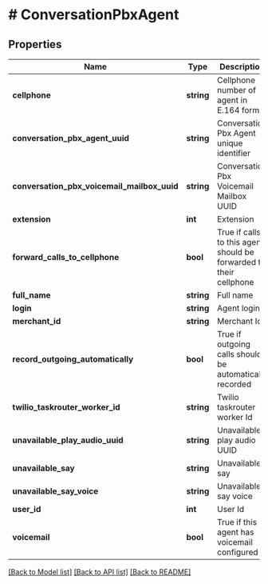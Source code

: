 # # ConversationPbxAgent

## Properties

Name | Type | Description | Notes
------------ | ------------- | ------------- | -------------
**cellphone** | **string** | Cellphone number of agent in E.164 format | [optional]
**conversation_pbx_agent_uuid** | **string** | Conversation Pbx Agent unique identifier | [optional]
**conversation_pbx_voicemail_mailbox_uuid** | **string** | Conversation Pbx Voicemail Mailbox UUID | [optional]
**extension** | **int** | Extension | [optional]
**forward_calls_to_cellphone** | **bool** | True if calls to this agent should be forwarded to their cellphone | [optional]
**full_name** | **string** | Full name | [optional]
**login** | **string** | Agent login | [optional]
**merchant_id** | **string** | Merchant Id | [optional]
**record_outgoing_automatically** | **bool** | True if outgoing calls should be automatically recorded | [optional]
**twilio_taskrouter_worker_id** | **string** | Twilio taskrouter worker Id | [optional]
**unavailable_play_audio_uuid** | **string** | Unavailable play audio UUID | [optional]
**unavailable_say** | **string** | Unavailable say | [optional]
**unavailable_say_voice** | **string** | Unavailable say voice | [optional]
**user_id** | **int** | User Id | [optional]
**voicemail** | **bool** | True if this agent has voicemail configured | [optional]

[[Back to Model list]](../../README.md#models) [[Back to API list]](../../README.md#endpoints) [[Back to README]](../../README.md)

